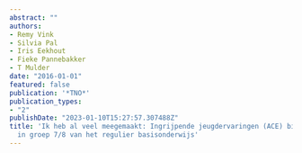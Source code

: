 ```yaml
---
abstract: ""
authors:
- Remy Vink
- Silvia Pal
- Iris Eekhout
- Fieke Pannebakker
- T Mulder
date: "2016-01-01"
featured: false
publication: '*TNO*'
publication_types:
- "2"
publishDate: "2023-01-10T15:27:57.307488Z"
title: 'Ik heb al veel meegemaakt: Ingrijpende jeugdervaringen (ACE) bij leerlingen
  in groep 7/8 van het regulier basisonderwijs'
---
```



